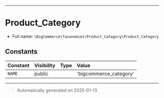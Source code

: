 ***

# Product_Category





* Full name: `\BigCommerce\Taxonomies\Product_Category\Product_Category`


## Constants

| Constant | Visibility | Type | Value |
|:---------|:-----------|:-----|:------|
|`NAME`|public| |&#039;bigcommerce_category&#039;|




***
> Automatically generated on 2025-01-13
